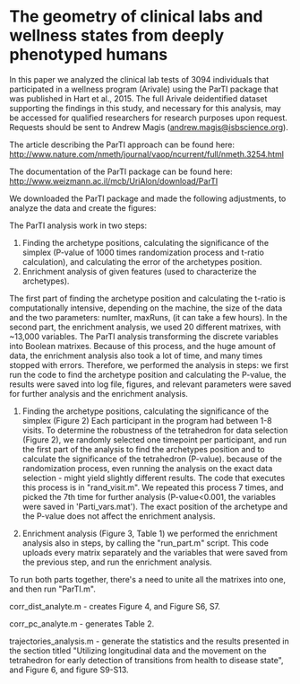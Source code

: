 # The geometry of clinical labs and wellness states from deeply phenotyped humans


In this paper we analyzed the clinical lab tests of 3094 individuals that participated in a wellness program (Arivale) using the ParTI package that was published in Hart et al., 2015.
The full Arivale deidentified dataset supporting the findings in this study, and necessary for this analysis, may be accessed for qualified researchers for research purposes upon request. Requests should be sent to Andrew Magis (andrew.magis@isbscience.org).

The article describing the ParTI approach can be found here:
http://www.nature.com/nmeth/journal/vaop/ncurrent/full/nmeth.3254.html

The documentation of the ParTI package can be found here:
http://www.weizmann.ac.il/mcb/UriAlon/download/ParTI

We downloaded the ParTI package and made the following adjustments, to analyze the data and create the figures:

The ParTI analysis work in two steps: 
1) Finding the archetype positions, calculating the significance of the simplex (P-value of 1000 times randomization process and t-ratio calculation), and calculating the error of the archetypes position. 
2) Enrichment analysis of given features (used to characterize the archetypes).

The first part of finding the archetype position and calculating the t-ratio is computationally intensive, depending on the machine, the size of the data and the two parameters: numIter, maxRuns, (it can take a few hours). 
In the second part, the enrichment analysis, we used 20 different matrixes, with ~13,000 variables. The ParTI analysis transforming the discrete variables into Boolean matrixes. Because of this process, and the huge amount of data, the enrichment analysis also took a lot of time, and many times stopped with errors. Therefore, we performed the analysis in steps: we first run the code to find the archetype position and calculating the P-value, the results were saved into log file, figures, and relevant parameters were saved for further analysis and the enrichment analysis. 

1) Finding the archetype positions, calculating the significance of the simplex (Figure 2)
Each participant in the program had between 1-8 visits. To determine the robustness of the tetrahedron for data selection (Figure 2), we randomly selected one timepoint per participant, and run the first part of the analysis to find the archetypes position and to calculate the significance of the tetrahedron (P-value). because of the randomization process, even running the analysis on the exact data selection - might yield slightly different results. The code that executes this process is in "rand_visit.m". We repeated this process 7 times, and picked the 7th time for further analysis (P-value<0.001, the variables were saved in 'Parti_vars.mat'). The exact position of the archetype and the P-value does not affect the enrichment analysis. 

2) Enrichment analysis (Figure 3, Table 1)
we performed the enrichment analysis also in steps, by calling the "run_part.m" script. This code uploads every matrix separately and the variables that were saved from the previous step, and run the enrichment analysis. 

To run both parts together, there's a need to unite all the matrixes into one, and then run "ParTI.m". 

corr_dist_analyte.m - creates Figure 4, and Figure S6, S7.

corr_pc_analyte.m - generates Table 2.

trajectories_analysis.m - generate the statistics and the results presented in the section titled "Utilizing longitudinal data and the movement on the tetrahedron for early detection of transitions from health to disease state", and Figure 6, and figure S9-S13. 

